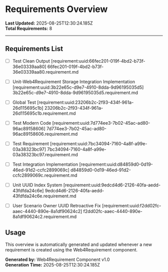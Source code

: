 # Requirements Overview

**Last Updated:** 2025-08-25T12:30:24.185Z  
**Total Requirements:** 8

---


## Requirements List

- [ ] Test Clean Output [requirement:uuid:66fec201-019f-4bd2-b73f-36e03339aa80] 66fec201-019f-4bd2-b73f-36e03339aa80.requirement.md

- [ ] Unit-Web4Requirement Storage Integration Implementation [requirement:uuid:3b22e65c-d9e7-4910-8dda-9d96195035d5] 3b22e65c-d9e7-4910-8dda-9d96195035d5.requirement.md

- [ ] Global Test [requirement:uuid:23206b2c-2f93-434f-961a-26d115695c1b] 23206b2c-2f93-434f-961a-26d115695c1b.requirement.md

- [ ] Test Modern Code [requirement:uuid:7d774ee3-7b02-45ac-ad80-96ac89158606] 7d774ee3-7b02-45ac-ad80-96ac89158606.requirement.md

- [ ] Test Requirement [requirement:uuid:7bc34094-7160-4a8f-a99e-03a38323bc97] 7bc34094-7160-4a8f-a99e-03a38323bc97.requirement.md

- [ ] Test Integration Implementation [requirement:uuid:d84859d0-0d19-46ed-91d2-ccfc2899069c] d84859d0-0d19-46ed-91d2-ccfc2899069c.requirement.md

- [ ] Unit UUID Index System [requirement:uuid:9edcd4d6-2126-40fa-aedd-43fdfda24c6e] 9edcd4d6-2126-40fa-aedd-43fdfda24c6e.requirement.md

- [ ] User Scenario Owner UUID Retroactive Fix [requirement:uuid:f2dd02fc-aaec-4440-890e-8a1df90624c2] f2dd02fc-aaec-4440-890e-8a1df90624c2.requirement.md


## Usage

This overview is automatically generated and updated whenever a new requirement is created using the Web4Requirement component.

**Generated by:** Web4Requirement Component v1.0  
**Generation Time:** 2025-08-25T12:30:24.185Z
